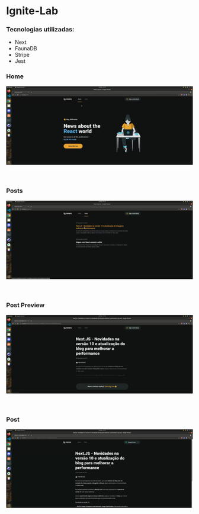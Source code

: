 # Ignite-Lab

### Tecnologias utilizadas:
<ul>
  <li>Next</li>
  <li>FaunaDB</li>
  <li>Stripe</li>
  <li>Jest</li>
</ul>

### Home

<div 
    style="
        display: flex; 
        align-items: center; 
        justify-content: center;
        margin: 10px 0 60px 0;
    "
>
  <img src="./github/home.png" />
</div>

### Posts

<div 
    style="
        display: flex; 
        align-items: center; 
        justify-content: center;
        margin: 10px 0 60px 0;
    "
>
  <img src="./github/posts.png" />
</div>

### Post Preview

<div 
    style="
        display: flex; 
        align-items: center; 
        justify-content: center;
        margin: 10px 0 60px 0;
    "
>
  <img src="./github/postPreview.png" />
</div>

### Post

<div 
    style="
        display: flex; 
        align-items: center; 
        justify-content: center;
        margin: 10px 0 60px 0;
    "
>
  <img src="./github/post.png" />
</div>